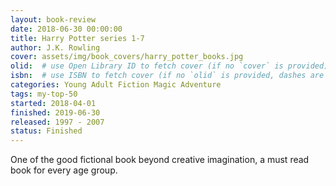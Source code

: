 ```yaml
---
layout: book-review
date: 2018-06-30 00:00:00
title: Harry Potter series 1-7
author: J.K. Rowling
cover: assets/img/book_covers/harry_potter_books.jpg
olid:  # use Open Library ID to fetch cover (if no `cover` is provided)
isbn:  # use ISBN to fetch cover (if no `olid` is provided, dashes are optional)
categories: Young Adult Fiction Magic Adventure
tags: my-top-50
started: 2018-04-01
finished: 2019-06-30
released: 1997 - 2007
status: Finished
---
```

One of the good fictional book beyond creative imagination, a must read book for every age group.